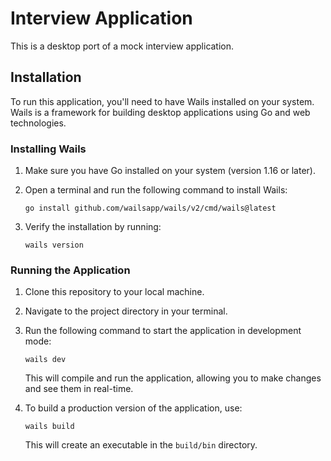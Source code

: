 
# Interview Application

This is a desktop port of a mock interview application.

## Installation

To run this application, you'll need to have Wails installed on your system. Wails is a framework for building desktop applications using Go and web technologies.

### Installing Wails

1. Make sure you have Go installed on your system (version 1.16 or later).
2. Open a terminal and run the following command to install Wails:

   ```
   go install github.com/wailsapp/wails/v2/cmd/wails@latest
   ```

3. Verify the installation by running:

   ```
   wails version
   ```

### Running the Application

1. Clone this repository to your local machine.
2. Navigate to the project directory in your terminal.
3. Run the following command to start the application in development mode:

   ```
   wails dev
   ```

   This will compile and run the application, allowing you to make changes and see them in real-time.

4. To build a production version of the application, use:

   ```
   wails build
   ```

   This will create an executable in the `build/bin` directory.
